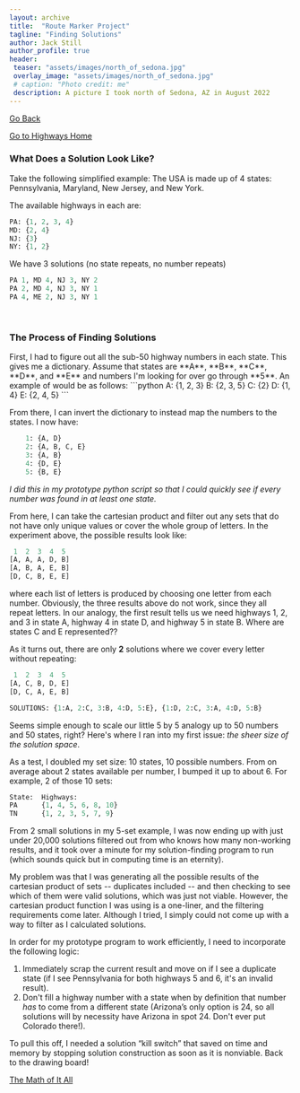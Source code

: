 ```yaml
---
layout: archive
title:  "Route Marker Project"
tagline: "Finding Solutions"
author: Jack Still
author_profile: true
header:
 teaser: "assets/images/north_of_sedona.jpg"
 overlay_image: "assets/images/north_of_sedona.jpg"
 # caption: "Photo credit: me"
 description: A picture I took north of Sedona, AZ in August 2022
---
```

<a href="javascript:window.history.back();">Go Back</a>

[Go to Highways Home](/geography/route_marker_project/highways_home)

<h3 class="archive__subtitle">What Does a Solution Look Like?</h3>
Take the following simplified example:
The USA is made up of 4 states: Pennsylvania, Maryland, New Jersey, and New York.

The available highways in each are:
```python
PA: {1, 2, 3, 4}
MD: {2, 4}
NJ: {3}
NY: {1, 2}
```
We have 3 solutions (no state repeats, no number repeats)
```python
PA 1, MD 4, NJ 3, NY 2
PA 2, MD 4, NJ 3, NY 1
PA 4, ME 2, NJ 3, NY 1
```

<br>
<h3 class="archive__subtitle">The Process of Finding Solutions</h3>
First, I had to figure out all the sub-50 highway numbers in each state. This gives me a dictionary. Assume that states are **A**, **B**, **C**, **D**, and **E** and numbers I'm looking for over go through **5**. An example of would be as follows:
```python
	A: {1, 2, 3}
	B: {2, 3, 5}
	C: {2}
	D: {1, 4}
	E: {2, 4, 5}
```

From there, I can invert the dictionary to instead map the numbers to the states. I now have:
```python
	1: {A, D}
	2: {A, B, C, E}
	3: {A, B}
	4: {D, E}
	5: {B, E}
```
*I did this in my prototype python script so that I could quickly see if every number was found in at least one state.*


From here, I can take the cartesian product and filter out any sets that do not have only unique values or cover the whole group of letters. In the experiment above, the possible results look like:
```python
 1  2  3  4  5
[A, A, A, D, B]
[A, B, A, E, B]
[D, C, B, E, E]
``` 
where each list of letters is produced by choosing one letter from each number. Obviously, the three results above do not work, since they all repeat letters. In our analogy, the first result tells us we need highways 1, 2, and 3 in state A, highway 4 in state D, and highway 5 in state B. Where are states C and E represented??

As it turns out, there are only **2** solutions where we cover every letter without repeating:
```python
 1  2  3  4  5
[A, C, B, D, E]
[D, C, A, E, B]

SOLUTIONS: {1:A, 2:C, 3:B, 4:D, 5:E}, {1:D, 2:C, 3:A, 4:D, 5:B}
```

Seems simple enough to scale our little 5 by 5 analogy up to 50 numbers and 50 states, right? Here's where I ran into my first issue: *the sheer size of the solution space*. 

As a test, I doubled my set size: 10 states, 10 possible numbers. From on average about 2 states available per number, I bumped it up to about 6. For example, 2 of those 10 sets:
```python
State:  Highways:
PA      {1, 4, 5, 6, 8, 10}
TN      {1, 2, 3, 5, 7, 9}
```
From 2 small solutions in my 5-set example, I was now ending up with just under 20,000 solutions filtered out from who knows how many non-working results, and it took over a minute for my solution-finding program to run (which sounds quick but in computing time is an eternity). 

My problem was that I was generating all the possible results of the cartesian product of sets -- duplicates included -- and then checking to see which of them were valid solutions, which was just not viable. However, the cartesian product function I was using is a one-liner, and the filtering requirements come later. Although I tried, I simply could not come up with a way to filter as I calculated solutions.

In order for my prototype program to work efficiently, I need to incorporate the following logic:
1. Immediately scrap the current result and move on if I see a duplicate state (if I see Pennsylvania for both highways 5 and 6, it's an invalid result).
2. Don't fill a highway number with a state when by definition that number *has* to come from a different state (Arizona’s only option is 24, so all solutions will by necessity have Arizona in spot 24. Don't ever put Colorado there!). 

To pull this off, I needed a solution “kill switch” that saved on time and memory by stopping solution construction as soon as it is nonviable. Back to the drawing board!

[The Math of It All](/geography/route_marker_project/math_of_it_all)